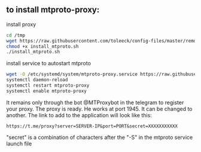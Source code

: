 ## to install mtproto-proxy:
install proxy
```bash
cd /tmp
wget https://raw.githubusercontent.com/toleeck/config-files/master/remote-server/install_mtproto.sh
chmod +x install_mtproto.sh
./install_mtproto.sh
```
install service to autostart mtproto
```bash
wget -O /etc/systemd/system/mtproto-proxy.service https://raw.githubusercontent.com/toleeck/config-files/master/remote-server/mtproto-proxy.service
systemctl daemon-reload
systemctl restart mtproto-proxy
systemctl enable mtproto-proxy
```
It remains only through the bot @MTProxybot in the telegram to register your proxy. The proxy is ready. He works at port 1945. It can be changed to another. The link to add to the application will look like this:
```
https://t.me/proxy?server=SERVER-IP&port=PORT&secret=XXXXXXXXXXX
```
"secret" is a combination of characters after the "-S" in the mtproto service launch file
